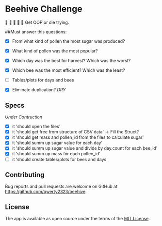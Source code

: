 # Beehive Challenge
:honeybee: :honeybee: :honeybee: :honeybee: :honeybee:
Get OOP or die trying.

##Must answer this questions:

- [x] From what kind of pollen the most sugar was produced?
- [x] What kind of pollen was the most popular?
- [x] Which day was the best for harvest? Which was the worst?
- [x] Which bee was the most efficient? Which was the least?
- [ ] Tables/plots for days and bees
- [x] Eliminate duplication? _DRY_


## Specs 

_Under Contruction_

- [x] it 'should open the files'
- [x] it 'should get free from structure of CSV data' -> Fill the Struct?
- [x] it 'should get mass and pollen_id from the files to calculate sugar'
- [x] it 'should summ up sugar value for each day'
- [x] it 'should summ up sugar value and divide by day.count for each bee_id'
- [x] it 'should summ up mass for each pollen_id'
- [ ] it 'should create tables/plots for bees and days

## Contributing

Bug reports and pull requests are welcome on GitHub at https://github.com/qwerty2323/beehive.

## License

The app is available as open source under the terms of the [MIT License](http://opensource.org/licenses/MIT).

